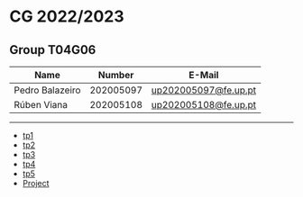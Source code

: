 # CG 2022/2023

## Group T04G06
| Name             | Number    | E-Mail               |
| ---------------- | --------- | -------------------- |
| Pedro Balazeiro  | 202005097 | up202005097@fe.up.pt |
| Rúben Viana      | 202005108 | up202005108@fe.up.pt |

----

  - [tp1](tp1/README.md)
  - [tp2](tp2/README.md)
  - [tp3](tp3/README.md)
  - [tp4](tp4/README.md)
  - [tp5](tp5/README.md)
  - [Project](proj/README.md)

